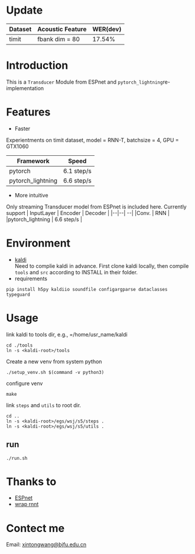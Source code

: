 # Update
|Dataset | Acoustic Feature | WER(dev)| 
|--|--|--|
|timit |  fbank dim = 80  |  17.54% |

# Introduction
This is a `Transducer` Module from ESPnet and `pytorch_lightning`re-implementation 
# Features
* Faster 

Experientments on timit dataset, model = RNN-T, batchsize = 4, GPU = GTX1060 

|Framework | Speed| 
|--|--| 
|pytorch |   6.1 step/s |
|pytorch_lightning |   6.6 step/s |
* More intuitive

Only streaming Transducer model from ESPnet is included here. Currently support
| InputLayer | Encoder | Decoder | 
|--|--| --| 
|Conv. | RNN |
|pytorch_lightning |   6.6 step/s |
# Environment
* [kaldi](https://github.com/kaldi-asr/kaldi)  
Need to complie kaldi in advance. First clone kaldi locally, then compile `tools` and `src` according to INSTALL in their folder.
* requirements
```
pip install h5py kaldiio soundfile configargparse dataclasses typeguard
```
# Usage
link kaldi to tools dir, e.g., <kaldi-root>=/home/usr_name/kaldi
```
cd ./tools
ln -s <kaldi-root>/tools
```
Create a new venv from system python
```
./setup_venv.sh $(command -v python3)
```
configure venv
```
make
```
link `steps` and `utils` to root dir.
```
cd ..
ln -s <kaldi-root>/egs/wsj/s5/steps .
ln -s <kaldi-root>/egs/wsj/s5/utils .
```
## run

```
./run.sh 
```

# Thanks to
* [ESPnet](https://github.com/espnet/espnet)  
* [wrap rnnt](https://github.com/HawkAaron/warp-ennt)   

# Contect me 
Email: xintongwang@bjfu.edu.cn



